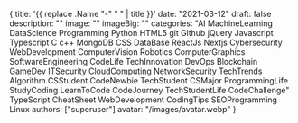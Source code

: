 {
title: '{{ replace .Name "-" " " | title }}'
date: "2021-03-12"
draft: false
description: ""
image: ""
imageBig: ""
categories:
"AI
MachineLearning
DataScience
Programming
Python
HTML5
git
Github
jQuery
Javascript
Typescript
C
c++
MongoDB
CSS
DataBase
ReactJs
Nextjs
Cybersecurity
WebDevelopment
ComputerVision
Robotics
ComputerGraphics
SoftwareEngineering
CodeLife
TechInnovation
DevOps
Blockchain
GameDev
ITSecurity
CloudComputing
NetworkSecurity
TechTrends
Algorithm
CSStudent
CodeNewbie
TechStudent
CSMajor
ProgrammingLife
StudyCoding
LearnToCode
CodeJourney
TechStudentLife
CodeChallenge"
TypeScript
CheatSheet
WebDevelopment
CodingTips
SEOProgramming
Linux
authors: ["superuser"]
avatar: "/images/avatar.webp"
}

<!-- @format -->
